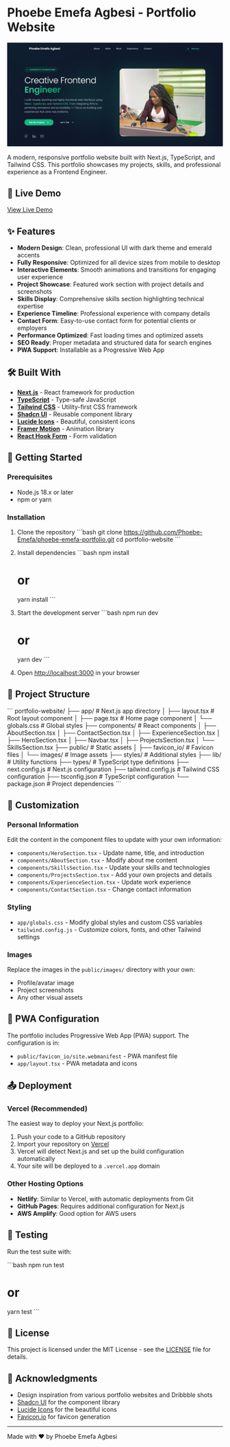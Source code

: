 # Phoebe Emefa Agbesi - Portfolio Website

![Portfolio Preview](public/images/phoebe-emefa-porfolio.png)

A modern, responsive portfolio website built with Next.js, TypeScript, and Tailwind CSS. This portfolio showcases my projects, skills, and professional experience as a Frontend Engineer.

## 🔗 Live Demo

[View Live Demo](https://phoebe-emefa-portfolio.vercel.app) 

## ✨ Features

- **Modern Design**: Clean, professional UI with dark theme and emerald accents
- **Fully Responsive**: Optimized for all device sizes from mobile to desktop
- **Interactive Elements**: Smooth animations and transitions for engaging user experience
- **Project Showcase**: Featured work section with project details and screenshots
- **Skills Display**: Comprehensive skills section highlighting technical expertise
- **Experience Timeline**: Professional experience with company details
- **Contact Form**: Easy-to-use contact form for potential clients or employers
- **Performance Optimized**: Fast loading times and optimized assets
- **SEO Ready**: Proper metadata and structured data for search engines
- **PWA Support**: Installable as a Progressive Web App

## 🛠️ Built With

- **[Next.js](https://nextjs.org/)** - React framework for production
- **[TypeScript](https://www.typescriptlang.org/)** - Type-safe JavaScript
- **[Tailwind CSS](https://tailwindcss.com/)** - Utility-first CSS framework
- **[Shadcn UI](https://ui.shadcn.com/)** - Reusable component library
- **[Lucide Icons](https://lucide.dev/)** - Beautiful, consistent icons
- **[Framer Motion](https://www.framer.com/motion/)** - Animation library
- **[React Hook Form](https://react-hook-form.com/)** - Form validation

## 🚀 Getting Started

### Prerequisites

- Node.js 18.x or later
- npm or yarn

### Installation

1. Clone the repository
   \`\`\`bash
   git clone https://github.com/Phoebe-Emefa/phoebe-emefa-portfolio.git
   cd portfolio-website
   \`\`\`

2. Install dependencies
   \`\`\`bash
   npm install
   # or
   yarn install
   \`\`\`

3. Start the development server
   \`\`\`bash
   npm run dev
   # or
   yarn dev
   \`\`\`

4. Open [http://localhost:3000](http://localhost:3000) in your browser

## 📁 Project Structure

\`\`\`
portfolio-website/
├── app/                  # Next.js app directory
│   ├── layout.tsx        # Root layout component
│   ├── page.tsx          # Home page component
│   └── globals.css       # Global styles
├── components/           # React components
│   ├── AboutSection.tsx
│   ├── ContactSection.tsx
│   ├── ExperienceSection.tsx
│   ├── HeroSection.tsx
│   ├── Navbar.tsx
│   ├── ProjectsSection.tsx
│   └── SkillsSection.tsx
├── public/               # Static assets
│   ├── favicon_io/       # Favicon files
│   └── images/           # Image assets
├── styles/               # Additional styles
├── lib/                  # Utility functions
├── types/                # TypeScript type definitions
├── next.config.js        # Next.js configuration
├── tailwind.config.js    # Tailwind CSS configuration
├── tsconfig.json         # TypeScript configuration
└── package.json          # Project dependencies
\`\`\`

## 🔧 Customization

### Personal Information

Edit the content in the component files to update with your own information:

- `components/HeroSection.tsx` - Update name, title, and introduction
- `components/AboutSection.tsx` - Modify about me content
- `components/SkillsSection.tsx` - Update your skills and technologies
- `components/ProjectsSection.tsx` - Add your own projects and details
- `components/ExperienceSection.tsx` - Update work experience
- `components/ContactSection.tsx` - Change contact information

### Styling

- `app/globals.css` - Modify global styles and custom CSS variables
- `tailwind.config.js` - Customize colors, fonts, and other Tailwind settings

### Images

Replace the images in the `public/images/` directory with your own:
- Profile/avatar image
- Project screenshots
- Any other visual assets

## 📱 PWA Configuration

The portfolio includes Progressive Web App (PWA) support. The configuration is in:

- `public/favicon_io/site.webmanifest` - PWA manifest file
- `app/layout.tsx` - PWA metadata and icons

## 📤 Deployment

### Vercel (Recommended)

The easiest way to deploy your Next.js portfolio:

1. Push your code to a GitHub repository
2. Import your repository on [Vercel](https://vercel.com)
3. Vercel will detect Next.js and set up the build configuration automatically
4. Your site will be deployed to a `.vercel.app` domain

### Other Hosting Options

- **Netlify**: Similar to Vercel, with automatic deployments from Git
- **GitHub Pages**: Requires additional configuration for Next.js
- **AWS Amplify**: Good option for AWS users

## 🧪 Testing

Run the test suite with:

\`\`\`bash
npm run test
# or
yarn test
\`\`\`

## 📄 License

This project is licensed under the MIT License - see the [LICENSE](LICENSE) file for details.

## 🙏 Acknowledgments

- Design inspiration from various portfolio websites and Dribbble shots
- [Shadcn UI](https://ui.shadcn.com/) for the component library
- [Lucide Icons](https://lucide.dev/) for the beautiful icons
- [Favicon.io](https://favicon.io/) for favicon generation

---

Made with ❤️ by Phoebe Emefa Agbesi
